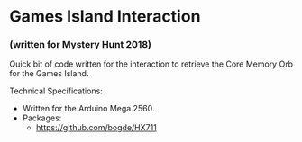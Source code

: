 # Games Island Interaction
### (written for Mystery Hunt 2018)

Quick bit of code written for the interaction to retrieve the Core Memory Orb for the Games Island.

Technical Specifications:
 - Written for the Arduino Mega 2560.
 - Packages:
   * https://github.com/bogde/HX711
